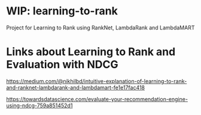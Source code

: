 # WIP: learning-to-rank
Project for Learning to Rank using RankNet, LambdaRank and LambdaMART

# Links about Learning to Rank and Evaluation with NDCG
https://medium.com/@nikhilbd/intuitive-explanation-of-learning-to-rank-and-ranknet-lambdarank-and-lambdamart-fe1e17fac418 

https://towardsdatascience.com/evaluate-your-recommendation-engine-using-ndcg-759a851452d1
